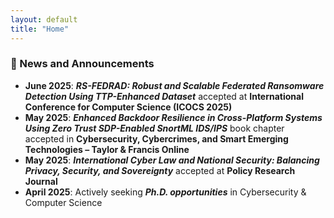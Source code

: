 ```yaml
---
layout: default
title: "Home"
---
```


### 📢 News and Announcements

- **June 2025**: _**RS-FEDRAD: Robust and Scalable Federated Ransomware Detection Using TTP-Enhanced Dataset**_ accepted at **International Conference for Computer Science (ICOCS 2025)**  
- **May 2025**: _**Enhanced Backdoor Resilience in Cross-Platform Systems Using Zero Trust SDP-Enabled SnortML IDS/IPS**_ book chapter accepted in **Cybersecurity, Cybercrimes, and Smart Emerging Technologies – Taylor & Francis Online**  
- **May 2025**: _**International Cyber Law and National Security: Balancing Privacy, Security, and Sovereignty**_ accepted at **Policy Research Journal**  
- **April 2025**: Actively seeking _**Ph.D. opportunities**_ in Cybersecurity & Computer Science
